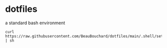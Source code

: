 # dotfiles

a standard bash environment


```
curl https://raw.githubusercontent.com/BeauBouchard/dotfiles/main/.shell/setup/install/bash.sh | sh 
```
